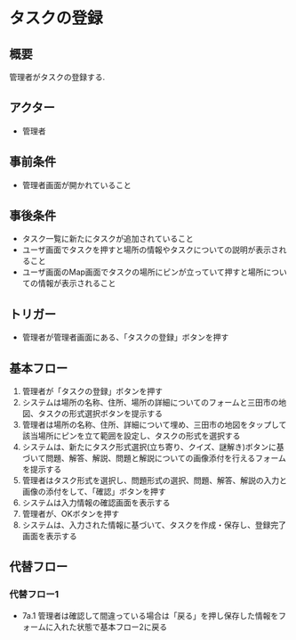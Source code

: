 # タスクの登録
## 概要
管理者がタスクの登録する.
## アクター
- 管理者
## 事前条件
- 管理者画面が開かれていること
## 事後条件
- タスク一覧に新たにタスクが追加されていること
- ユーザ画面でタスクを押すと場所の情報やタスクについての説明が表示されること
- ユーザ画面のMap画面でタスクの場所にピンが立っていて押すと場所についての情報が表示されること
## トリガー
- 管理者が管理者画面にある、「タスクの登録」ボタンを押す
## 基本フロー
1. 管理者が「タスクの登録」ボタンを押す
2. システムは場所の名称、住所、場所の詳細についてのフォームと三田市の地図、タスクの形式選択ボタンを提示する
3. 管理者は場所の名称、住所、詳細について埋め、三田市の地図をタップして該当場所にピンを立て範囲を設定し、タスクの形式を選択する
4. システムは、新たにタスク形式選択(立ち寄り、クイズ、謎解き)ボタンに基づいて問題、解答、解説、問題と解説についての画像添付を行えるフォームを提示する
5. 管理者はタスク形式を選択し、問題形式の選択、問題、解答、解説の入力と画像の添付をして、「確認」ボタンを押す
6. システムは入力情報の確認画面を表示する
7. 管理者が、OKボタンを押す
8. システムは、入力された情報に基づいて、タスクを作成・保存し、登録完了画面を表示する
## 代替フロー
### 代替フロー1
- 7a.1 管理者は確認して間違っている場合は「戻る」を押し保存した情報をフォームに入れた状態で基本フロー2に戻る
